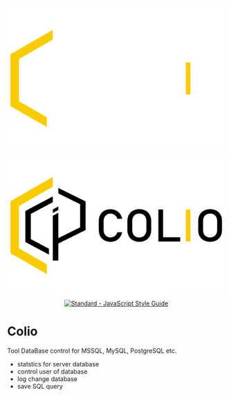 <div align="center">

![Colio Logo](https://raw.githubusercontent.com/dumy/Colio/main/img/dumi_logo_white.svg#gh-dark-mode-only)
![Colio Logo](https://raw.githubusercontent.com/dumy/Colio/main/img/dumi_logo.svg#gh-light-mode-only)
[![Standard - JavaScript Style Guide](https://img.shields.io/badge/code%20style-standard-green.svg?style=flat&logo=javascript&logoColor=white)](http://standardjs.com/)
  
</div>

# Colio
Tool DataBase control for MSSQL, MySQL, PostgreSQL etc.


* statstics for server database
* control user of database
* log change database
* save SQL query


